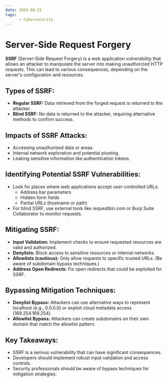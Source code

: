 ```yaml
---
date: 2024-09-21
tags: 
      - Cybersecurity
---
```

# **Server-Side Request Forgery**

**SSRF** (Server-Side Request Forgery) is a web application vulnerability that allows an attacker to manipulate the server into making unauthorized HTTP requests. This can lead to various consequences, depending on the server's configuration and resources.                     

## **Types of SSRF:**

* **Regular SSRF:** Data retrieved from the forged request is returned to the attacker.  
* **Blind SSRF:** No data is returned to the attacker, requiring alternative methods to confirm success.

## **Impacts of SSRF Attacks:**

* Accessing unauthorized data or areas.  
* Internal network exploration and potential pivoting.  
* Leaking sensitive information like authentication tokens.

## **Identifying Potential SSRF Vulnerabilities:**

* Look for places where web applications accept user-controlled URLs:  
  * Address bar parameters  
  * Hidden form fields  
  * Partial URLs (hostname or path)  
* For blind SSRF, use external tools like requestbin.com or Burp Suite Collaborator to monitor requests.

## **Mitigating SSRF:**

* **Input Validation:** Implement checks to ensure requested resources are valid and authorized.  
* **Denylists:** Block access to sensitive resources or internal networks.  
* **Allowlists (cautious):** Only allow requests to specific trusted URLs. (Be aware of subdomain bypass techniques.)  
* **Address Open Redirects:** Fix open redirects that could be exploited for SSRF.

## **Bypassing Mitigation Techniques:**

* **Denylist Bypass:** Attackers can use alternative ways to represent localhost (e.g., 0.0.0.0) or exploit cloud metadata access (169.254.169.254).  
* **Allowlist Bypass:** Attackers can create subdomains on their own domain that match the allowlist pattern.

## **Key Takeaways:**

* SSRF is a serious vulnerability that can have significant consequences.  
* Developers should implement robust input validation and access controls.  
* Security professionals should be aware of bypass techniques for mitigation strategies.